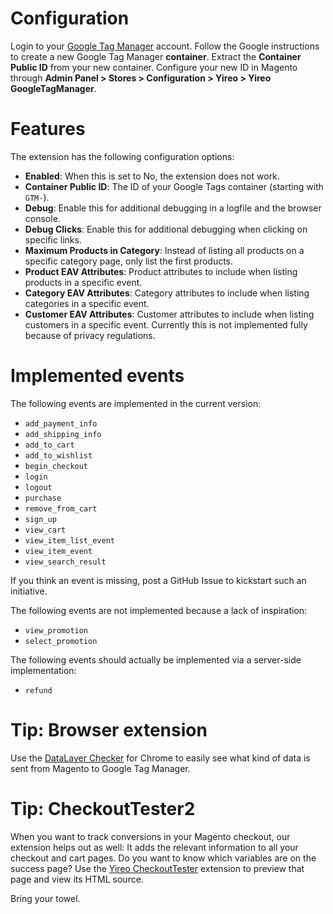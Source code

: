 # Configuration
Login to your [Google Tag Manager](http://www.google.com/tagmanager/) account. Follow the Google instructions to
create a new Google Tag Manager **container**. Extract the **Container Public ID** from your new container. Configure
your new ID in Magento through **Admin Panel > Stores > Configuration > Yireo > Yireo GoogleTagManager**.

# Features
The extension has the following configuration options:

- **Enabled**: When this is set to No, the extension does not work.
- **Container Public ID**: The ID of your Google Tags container (starting with `GTM-`).
- **Debug**: Enable this for additional debugging in a logfile and the browser console.
- **Debug Clicks**: Enable this for additional debugging when clicking on specific links.
- **Maximum Products in Category**: Instead of listing all products on a specific category page, only list the first products.
- **Product EAV Attributes**: Product attributes to include when listing products in a specific event.
- **Category EAV Attributes**: Category attributes to include when listing categories in a specific event.
- **Customer EAV Attributes**: Customer attributes to include when listing customers in a specific event. Currently this is not implemented fully because of privacy regulations.

# Implemented events
The following events are implemented in the current version:

- `add_payment_info`
- `add_shipping_info`
- `add_to_cart`
- `add_to_wishlist`
- `begin_checkout`
- `login`
- `logout`
- `purchase`
- `remove_from_cart`
- `sign_up`
- `view_cart`
- `view_item_list_event`
- `view_item_event`
- `view_search_result`

If you think an event is missing, post a GitHub Issue to kickstart such an initiative.

The following events are not implemented because a lack of inspiration:
- `view_promotion`
- `select_promotion`

The following events should actually be implemented via a server-side implementation:
- `refund`

# Tip: Browser extension
Use the [DataLayer Checker](https://chrome.google.com/webstore/detail/datalayer-checker/ffljdddodmkedhkcjhpmdajhjdbkogke) for Chrome to easily see what kind of data is sent from Magento to Google Tag Manager.
 
# Tip: CheckoutTester2
When you want to track conversions in your Magento checkout, our extension helps out as well: It adds the relevant information to all your checkout and cart pages. Do you want to know which variables are on the success page? Use the [Yireo CheckoutTester](https://github.com/yireo/Yireo_CheckoutTester2) extension to preview that page and view its HTML source.

Bring your towel.

